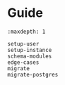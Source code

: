 # Guide

```{toctree}
:maxdepth: 1

setup-user
setup-instance
schema-modules
edge-cases
migrate
migrate-postgres
```

